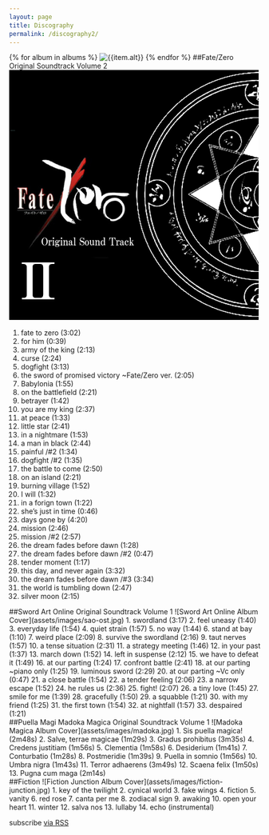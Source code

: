 ```yaml
---
layout: page
title: Discography
permalink: /discography2/
---
```


  {% for album in albums %}
        <img src="{{item.url}}" alt="{{item.alt}}" />
  {% endfor %}
##Fate/Zero Original Soundtrack Volume 2
![Fate Zero Album Cover](assets/images/fz-ost.jpg)
1. fate to zero (3:02)
2. for him (0:39)
3. army of the king (2:13)
4. curse (2:24)
5. dogfight (3:13)
6. the sword of promised victory ~Fate/Zero ver. (2:05)
7. Babylonia (1:55)
8. on the battlefield (2:21)
9. betrayer (1:42)
10. you are my king (2:37)
11. at peace (1:33)
12. little star (2:41)
13. in a nightmare (1:53)
14. a man in black (2:44)
15. painful /#2 (1:34)
16. dogfight /#2 (1:35)
17. the battle to come (2:50)
18. on an island (2:21)
19. burning village (1:52)
20. I will (1:32)
21. in a forign town (1:22)
22. she’s just in time (0:46)
23. days gone by (4:20)
24. mission (2:46)
25. mission /#2 (2:57)
26. the dream fades before dawn (1:28)
27. the dream fades before dawn /#2 (0:47)
28. tender moment (1:17)
29. this day, and never again (3:32)
30. the dream fades before dawn /#3 (3:34)
31. the world is tumbling down (2:47)
32. silver moon (2:15)
  </div>
  <div id="sao" class="album">
##Sword Art Online Original Soundtrack Volume 1
![Sword Art Online Album Cover](assets/images/sao-ost.jpg)
1. swordland (3:17)
2. feel uneasy (1:40)
3. everyday life (1:54)
4. quiet strain (1:57)
5. no way (1:44)
6. stand at bay (1:10)
7. weird place (2:09)
8. survive the swordland (2:16)
9. taut nerves (1:57)
10. a tense situation (2:31)
11. a strategy meeting (1:46)
12. in your past (1:37)
13. march down (1:52)
14. left in suspense (2:12)
15. we have to defeat it (1:49)
16. at our parting (1:24)
17. confront battle (2:41)
18. at our parting ~piano only (1:25)
19. luminous sword (2:29)
20. at our parting ~Vc only (0:47)
21. a close battle (1:54)
22. a tender feeling (2:06)
23. a narrow escape (1:52)
24. he rules us  (2:36)
25. fight! (2:07)
26. a tiny love (1:45)
27. smile for me  (1:39)
28. gracefully (1:50)
29. a squabble (1:21)
30. with my friend (1:25)
31. the first town (1:54)
32. at nightfall (1:57)
33. despaired (1:21)
  </div>
  <div class="clearfix"></div>
  <div id="madoka" class="album">
##Puella Magi Madoka Magica Original Soundtrack Volume 1
![Madoka Magica Album Cover](assets/images/madoka.jpg)
1. Sis puella magica! (2m48s)
2. Salve, terrae magicae (1m29s)
3. Gradus prohibitus (3m35s)
4. Credens justitiam (1m56s)
5. Clementia (1m58s)
6. Desiderium (1m41s)
7. Conturbatio (1m28s)
8. Postmeridie (1m39s)
9. Puella in somnio (1m56s)
10. Umbra nigra (1m43s)
11. Terror adhaerens (3m49s)
12. Scaena felix (1m50s)
13. Pugna cum maga (2m14s)
  </div>
  <div id="fiction" class="album">
##Fiction
![Fiction Junction Album Cover](assets/images/fiction-junction.jpg)
1. key of the twilight
2. cynical world
3. fake wings
4. fiction
5. vanity
6. red rose
7. canta per me
8. zodiacal sign
9. awaking
10. open your heart
11. winter
12. salva nos
13. lullaby
14. echo (instrumental)
  </div>
  <div class="clearfix"></div>
  <p class="rss-subscribe">subscribe <a href="{{ "/feed.xml" | prepend: site.baseurl }}">via RSS</a></p>

</div>
